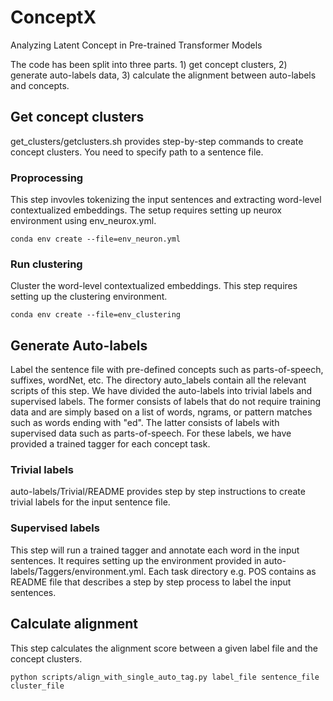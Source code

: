 # ConceptX
Analyzing Latent Concept in Pre-trained Transformer Models

The code has been split into three parts. 1) get concept clusters, 2) generate auto-labels data, 3) calculate the alignment between auto-labels and concepts.

## Get concept clusters
get_clusters/getclusters.sh provides step-by-step commands to create concept clusters. You need to specify path to a sentence file.

### Proprocessing
This step invovles tokenizing the input sentences and extracting word-level contextualized embeddings. The setup requires setting up neurox environment using env_neurox.yml.

```
conda env create --file=env_neuron.yml
```

### Run clustering
Cluster the word-level contextualized embeddings. This step requires setting up the clustering environment.

```
conda env create --file=env_clustering
```

## Generate Auto-labels
Label the sentence file with pre-defined concepts such as parts-of-speech, suffixes, wordNet, etc. The directory auto_labels contain all the relevant scripts of this step. We have divided the auto-labels into trivial labels and supervised labels. The former consists of labels that do not require training data and are simply based on a list of words, ngrams, or pattern matches such as words ending with "ed". The latter consists of labels with supervised data such as parts-of-speech. For these labels, we have provided a trained tagger for each concept task.

### Trivial labels
auto-labels/Trivial/README provides step by step instructions to create trivial labels for the input sentence file.

### Supervised labels
This step will run a trained tagger and annotate each word in the input sentences. It requires setting up the environment provided in auto-labels/Taggers/environment.yml. Each task directory e.g. POS contains as README file that describes a step by step process to label the input sentences.

## Calculate alignment
This step calculates the alignment score between a given label file and the concept clusters. 

```
python scripts/align_with_single_auto_tag.py label_file sentence_file cluster_file
```




